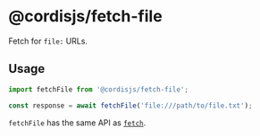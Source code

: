 # @cordisjs/fetch-file

Fetch for `file:` URLs.

## Usage

```ts
import fetchFile from '@cordisjs/fetch-file';

const response = await fetchFile('file:///path/to/file.txt');
```

`fetchFile` has the same API as [`fetch`](https://developer.mozilla.org/zh-CN/docs/Web/API/Fetch_API).
